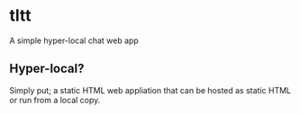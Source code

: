 # tltt
A simple hyper-local chat web app

## Hyper-local?
Simply put; a static HTML web appliation that can be hosted as static HTML or run from a local copy.

